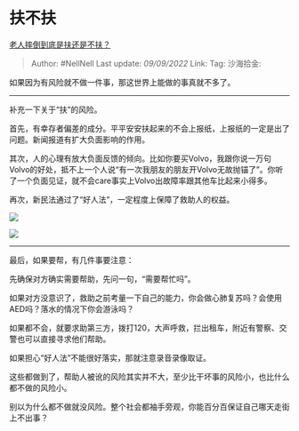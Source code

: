 # 扶不扶

[老人摔倒到底是扶还是不扶？](https://www.zhihu.com/question/35517162/answer/2660379801)

> Author: #NellNell
> Last update: *09/09/2022*
> Link:
> Tag:
> 沙海拾金:

如果因为有风险就不做一件事，那这世界上能做的事真就不多了。

---

补充一下关于“扶”的风险。

首先，有幸存者偏差的成分。平平安安扶起来的不会上报纸，上报纸的一定是出了问题。新闻报道有扩大负面影响的作用。

其次，人的心理有放大负面反馈的倾向。比如你要买Volvo，我跟你说一万句Volvo的好处，抵不上一个人说“有一次我朋友的朋友开Volvo无故抛锚了”。你听了一个负面见证，就不会care事实上Volvo出故障率跟其他车比起来小得多。

再次，新民法通过了“好人法”，一定程度上保障了救助人的权益。

![](https://picx.zhimg.com/50/v2-bf8611e45a39e3081ebdd5b838ffddfb_720w.jpg?source=1940ef5c)

![](https://picx.zhimg.com/50/v2-4c640cda3931cf680326eabdc761f0e4_720w.jpg?source=1940ef5c)

---

最后，如果要帮，有几件事要注意：

先确保对方确实需要帮助，先问一句，“需要帮忙吗”。

如果对方没意识了，救助之前考量一下自己的能力，你会做心肺复苏吗？会使用AED吗？落水的情况下你会游泳吗？

如果都不会，就要求助第三方，拨打120，大声呼救，拦出租车，附近有警察、交警也可以直接寻求他们帮助。

如果担心“好人法”不能很好落实，那就注意录音录像取证。

这些都做到了，帮助人被讹的风险其实并不大，至少比干坏事的风险小，也比什么都不做的风险小。

别以为什么都不做就没风险。整个社会都袖手旁观，你能百分百保证自己哪天走街上不出事？

